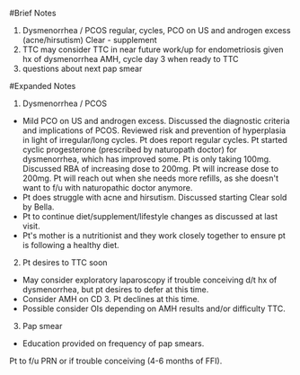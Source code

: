 #Brief Notes
1. Dysmenorrhea / PCOS
regular, cycles, PCO on US and androgen excess (acne/hirsutism)
Clear - supplement
2. TTC
may consider TTC in near future
work/up for endometriosis given hx of dysmenorrhea
AMH, cycle day 3 when ready to TTC
3. questions about next pap smear


#Expanded Notes
1. Dysmenorrhea / PCOS
- Mild PCO on US and androgen excess. Discussed the diagnostic criteria and implications of PCOS. Reviewed risk and prevention of hyperplasia in light of irregular/long cycles.  Pt does report regular cycles. Pt started cyclic progesterone (prescribed by naturopath doctor) for dysmenorrhea, which has improved some. Pt is only taking 100mg. Discussed RBA of increasing dose to 200mg. Pt will increase dose to 200mg. Pt will reach out when she needs more refills, as she doesn't want to f/u with naturopathic doctor anymore.
- Pt does struggle with acne and hirsutism. Discussed starting Clear sold by Bella.
- Pt to continue diet/supplement/lifestyle changes as discussed at last visit.
- Pt's mother is a nutritionist and they work closely together to ensure pt is following a healthy diet.

2. Pt desires to TTC soon
- May consider exploratory laparoscopy if trouble conceiving d/t hx of dysmenorrhea, but pt desires to defer at this time.
- Consider AMH on CD 3. Pt declines at this time.
- Possible consider OIs depending on AMH results and/or difficulty TTC.

3. Pap smear
- Education provided on frequency of pap smears.

Pt to f/u PRN or if trouble conceiving (4-6 months of FFI).